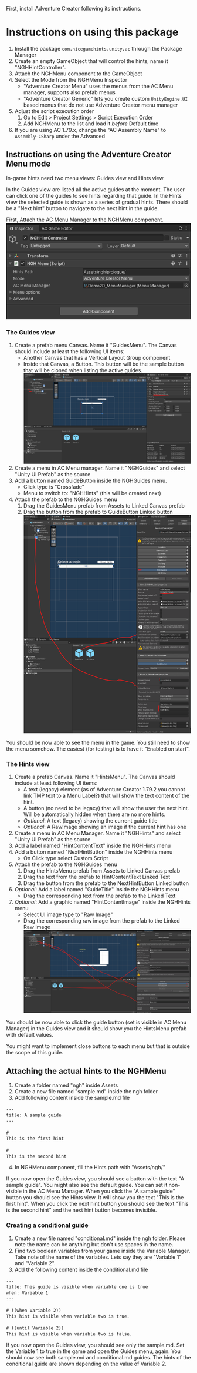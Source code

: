First, install Adventure Creator following its instructions.

# Instructions on using this package
1. Install the package `com.nicegamehints.unity.ac` through the Package Manager
2. Create an empty GameObject that will control the hints, name it "NGHHintController".
3. Attach the NGHMenu component to the GameObject
4. Select the Mode from the NGHMenu Inspector
    - "Adventure Creator Menu" uses the menus from the AC Menu manager, supports also prefab menus
    - "Adventure Creator Generic" lets you create custom `UnityEngine.UI` based menus that do not use Adventure Creator menu manager
5. Adjust the script execution order
    1. Go to Edit > Project Settings > Script Execution Order
    2. Add NGHMenu to the list and load it _before_ Default time
6. If you are using AC 1.79.x, change the "AC Assembly Name" to `Assembly-CSharp` under the Advanced

## Instructions on using the Adventure Creator Menu mode
In-game hints need two menu views: Guides view and Hints view.

In the Guides view are listed all the active guides at the moment. The user can click one of the guides to see hints regarding that guide.
In the Hints view the selected guide is shown as a series of gradual hints. There should be a "Next hint" button to navigate to the next hint in the guide.

First, Attach the AC Menu Manager to the NGHMenu component.
![AC Menu Manager attached to the NGHMEnu component ><](https://raw.githubusercontent.com/nice-game-hints/ngh-unity-ac-doc/main/NGHMenuComponent.png)

### The Guides view
1. Create a prefab menu Canvas. Name it "GuidesMenu". The Canvas should include at least the following UI items:
    - Another Canvas that has a Vertical Layout Group component
    - Inside that Canvas, a Button. This button will be the sample button that will be cloned when listing the active guides.
![Prefab Guide Menu with the vertical layout group ><](https://raw.githubusercontent.com/nice-game-hints/ngh-unity-ac-doc/main/GuideMenuWithVerticalLayout.png)
2. Create a menu in AC Menu manager. Name it "NGHGuides" and select "Unity Ui Prefab" as the source
3. Add a button named GuideButton inside the NGHGuides menu.
   - Click type is "Crossfade"
   - Menu to switch to: "NGHHints" (this will be created next)
4. Attach the prefab to the NGHGuides menu
    1. Drag the GuidesMenu prefab from Assets to Linked Canvas prefab
    2. Drag the button from the prefab to GuideButton Linked button
![Guides Menu in AC Menu Manager ><](https://raw.githubusercontent.com/nice-game-hints/ngh-unity-ac-doc/main/NGHGuidesMenu.png)

You should be now able to see the menu in the game. You still need to show the menu somehow. The easiest (for testing) is to have it "Enabled on start".

### The Hints view
1. Create a prefab Canvas. Name it "HintsMenu". The Canvas should include at least following UI items:
    - A text (legacy) element (as of Adventure Creator 1.79.2 you cannot link TMP text to a Menu Label?) that will show the text content of the hint.
    - A button (no need to be legacy) that will show the user the next hint. Will be automatically hidden when there are no more hints.
    - _Optional_: A text (legacy) showing the current guide title
    - _Optional_: A RawImage showing an image if the current hint has one
2. Create a menu in AC Menu Manager. Name it "NGHHints" and select "Unity Ui Prefab" as the source
3. Add a label named "HintContentText" inside the NGHHints menu
4. Add a button named "NextHintButton" inside the NGHHints menu
   - On Click type select Custom Script
5. Attach the prefab to the NGHGuides menu
    1. Drag the HintsMenu prefab from Assets to Linked Canvas prefab
    2. Drag the text from the prefab to HintContentText Linked Text
    3. Drag the button from the prefab to the NextHintButton Linked button
5. _Optional_: Add a label named "GuideTitle" inside the NGHHints menu
    - Drag the corresponding text from the prefab to the Linked Text
6. _Optional_: Add a graphic named "HintContentImage" inside the NGHHints menu
    - Select UI image type to "Raw Image"
    - Drag the corresponding raw image from the prefab to the Linked Raw Image
![Hints Menu in AC Menu Manager ><](https://raw.githubusercontent.com/nice-game-hints/ngh-unity-ac-doc/main/NGHHintsMenu.png)

You should be now able to click the guide button (set is visible in AC Menu Manager) in the Guides view and it should show you the HintsMenu prefab with default values.

You might want to implement close buttons to each menu but that is outside the scope of this guide.

## Attaching the actual hints to the NGHMenu
1. Create a folder named "ngh" inside Assets
2. Create a new file named "sample.md" inside the ngh folder
3. Add following content inside the sample.md file
```
---
title: A sample guide
---

#
This is the first hint

#
This is the second hint
```
4. In NGHMenu component, fill the Hints path with "Assets/ngh/"

If you now open the Guides view, you should see a button with the text "A sample guide". You might also see the default guide. You can set it non-visible in the AC Menu Manager.
When you click the "A sample guide" button you should see the Hints view. It will show you the text "This is the first hint". When you click the next hint button you should see the text "This is the second hint" and the next hint button becomes invisible.

### Creating a conditional guide
1. Create a new file named "conditional.md" inside the ngh folder. Please note the name can be anything but don't use spaces in the name.
2. Find two boolean variables from your game inside the Variable Manager. Take note of the name of the variables. Lets say they are "Variable 1" and "Variable 2".
4. Add the following content inside the conditional.md file
```
---
title: This guide is visible when variable one is true
when: Variable 1
---

# ((when Variable 2))
This hint is visible when variable two is true.

# ((until Variable 2))
This hint is visible when variable two is false.
```

If you now open the Guides view, you should see only the sample.md. Set the Variable 1 to true in the game and open the Guides menu, again. You should now see both sample.md and conditional.md guides. The hints of the conditional guide are shown depending on the
value of Variable 2.
